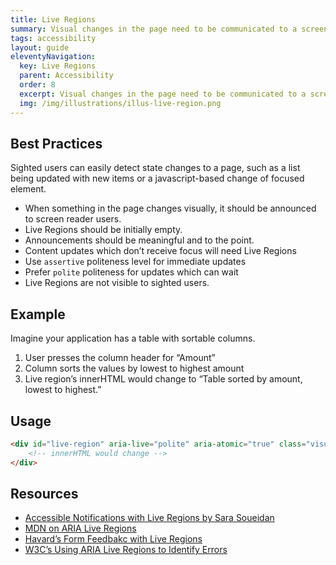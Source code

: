 ```yaml
---
title: Live Regions
summary: Visual changes in the page need to be communicated to a screen reader.
tags: accessibility
layout: guide
eleventyNavigation:
  key: Live Regions
  parent: Accessibility
  order: 8
  excerpt: Visual changes in the page need to be communicated to a screen reader.
  img: /img/illustrations/illus-live-region.png
---
```


## Best Practices

Sighted users can easily detect state changes to a page, such as a list being updated with new items or a javascript-based change of focused element.

- When something in the page changes visually, it should be announced to screen reader users.
- Live Regions should be initially empty.
- Announcements should be meaningful and to the point.
- Content updates which don’t receive focus will need Live Regions
- Use `assertive` politeness level for immediate updates
- Prefer `polite` politeness for updates which can wait
- Live Regions are not visible to sighted users.

## Example

Imagine your application has a table with sortable columns.

1. User presses the column header for “Amount”
1. Column sorts the values by lowest to highest amount
1. Live region’s innerHTML would change to “Table sorted by amount, lowest to highest.”

## Usage

```html
<div id="live-region" aria-live="polite" aria-atomic="true" class="visually-hidden">
    <!-- innerHTML would change -->
</div>
```

## Resources

- [Accessible Notifications with Live Regions by Sara Soueidan](https://www.sarasoueidan.com/blog/accessible-notifications-with-aria-live-regions-part-1)
- [MDN on ARIA Live Regions](https://developer.mozilla.org/en-US/docs/Web/Accessibility/ARIA/Guides/Live_regions)
- [Havard’s Form Feedbakc with Live Regions](https://accessibility.huit.harvard.edu/technique-form-feedback-live-regions)
- [W3C’s Using ARIA Live Regions to Identify Errors](https://www.w3.org/WAI/WCAG21/Techniques/aria/ARIA19)
